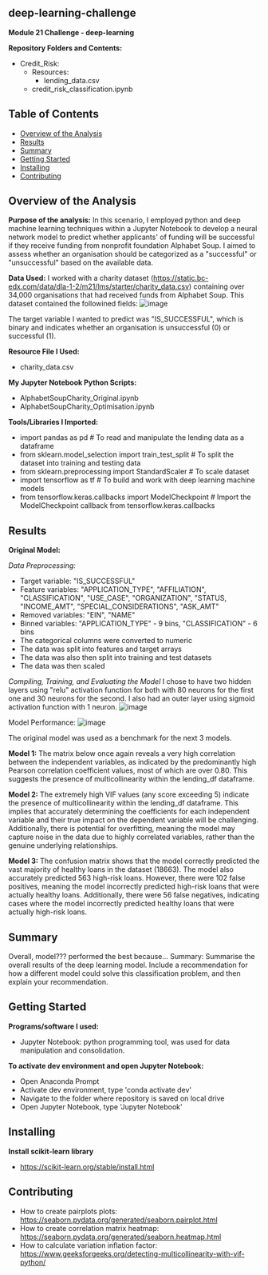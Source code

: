 ## deep-learning-challenge
**Module 21 Challenge - deep-learning**

**Repository Folders and Contents:**
- Credit_Risk:
  - Resources:
    - lending_data.csv
  - credit_risk_classification.ipynb


## Table of Contents

- [Overview of the Analysis](#overview-of-the-analysis)
- [Results](#results)
- [Summary](#summary)
- [Getting Started](#getting-started)
- [Installing](#installing)
- [Contributing](#contributing)


## Overview of the Analysis

**Purpose of the analysis:** In this scenario, I employed python and deep machine learning techniques within a Jupyter Notebook to develop a neural network model to predict whether applicants' of funding will be successful if they receive funding from nonprofit foundation Alphabet Soup. I aimed to assess whether an organisation should be categorized as a "successful" or "unsuccessful" based on the available data.
  
**Data Used:** I worked with a charity dataset (https://static.bc-edx.com/data/dla-1-2/m21/lms/starter/charity_data.csv) containing over 34,000 organisations that had received funds from Alphabet Soup. This dataset contained the followined fields:
![image](https://github.com/KTamas03/deep-learning-challenge/assets/132874272/7b15f50b-727c-4e9a-9c70-5522b1f5c6e7)

The target variable I wanted to predict was "IS_SUCCESSFUL", which is binary and indicates whether an organisation is unsuccessful (0) or successful (1).
  
**Resource File I Used:**
  - charity_data.csv

**My Jupyter Notebook Python Scripts:**
  - AlphabetSoupCharity_Original.ipynb
  - AlphabetSoupCharity_Optimisation.ipynb

**Tools/Libraries I Imported:**
  - import pandas as pd # To read and manipulate the lending data as a dataframe
  - from sklearn.model_selection import train_test_split # To split the dataset into training and testing data
  - from sklearn.preprocessing import StandardScaler # To scale dataset
  - import tensorflow as tf # To build and work with deep learning machine models
  - from tensorflow.keras.callbacks import ModelCheckpoint # Import the ModelCheckpoint callback from tensorflow.keras.callbacks

## Results

**Original Model:**

*Data Preprocessing:*
  - Target variable: "IS_SUCCESSFUL"
  - Feature variables: "APPLICATION_TYPE", "AFFILIATION", "CLASSIFICATION",	"USE_CASE",	"ORGANIZATION",	"STATUS, "INCOME_AMT", "SPECIAL_CONSIDERATIONS", "ASK_AMT"
  - Removed variables: "EIN", "NAME"
  - Binned variables: "APPLICATION_TYPE" - 9 bins, "CLASSIFICATION" - 6 bins
  - The categorical columns were converted to numeric
  - The data was split into features and target arrays
  - The data was also then split into training and test datasets
  - The data was then scaled

*Compiling, Training, and Evaluating the Model*
I chose to have two hidden layers using "relu" activation function for both with 80 neurons for the first one and 30 neurons for the second. I also had an outer layer using sigmoid activation function with 1 neuron.
![image](https://github.com/KTamas03/deep-learning-challenge/assets/132874272/cca16c91-48ed-4668-a296-6fdef9d66b44)

Model Performance:
![image](https://github.com/KTamas03/deep-learning-challenge/assets/132874272/5f7e06a5-5205-4371-9460-ce784f170233)

The original model was used as a benchmark for the next 3 models.

**Model 1:**
The matrix below once again reveals a very high correlation between the independent variables, as indicated by the predominantly high Pearson correlation coefficient values, most of which are over 0.80. This suggests the presence of multicollinearity within the lending_df dataframe.


**Model 2:**
The extremely high VIF values (any score exceeding 5) indicate the presence of multicollinearity within the lending_df dataframe. This implies that accurately determining the coefficients for each independent variable and their true impact on the dependent variable will be challenging. Additionally, there is potential for overfitting, meaning the model may capture noise in the data due to highly correlated variables, rather than the genuine underlying relationships.


**Model 3:**
The confusion matrix shows that the model correctly predicted the vast majority of healthy loans in the dataset (18663). The model also accurately predicted 563 high-risk loans. However, there were 102 false positives, meaning the model incorrectly predicted high-risk loans that were actually healthy loans. Additionally, there were 56 false negatives, indicating cases where the model incorrectly predicted healthy loans that were actually high-risk loans.


## Summary

Overall, model??? performed the best because...
Summary: Summarise the overall results of the deep learning model. Include a recommendation for how a different model could solve this classification problem, and then explain your recommendation.

## Getting Started

**Programs/software I used:**
  - Jupyter Notebook: python programming tool, was used for data manipulation and consolidation.

**To activate dev environment and open Jupyter Notebook:**
  - Open Anaconda Prompt
  - Activate dev environment, type 'conda activate dev'
  - Navigate to the folder where repository is saved on local drive
  - Open Jupyter Notebook, type 'Jupyter Notebook'

## Installing

**Install scikit-learn library**
  - https://scikit-learn.org/stable/install.html
  
## Contributing
  - How to create pairplots plots: https://seaborn.pydata.org/generated/seaborn.pairplot.html
  - How to create correlation matrix heatmap: https://seaborn.pydata.org/generated/seaborn.heatmap.html
  - How to calculate variation inflation factor: https://www.geeksforgeeks.org/detecting-multicollinearity-with-vif-python/
